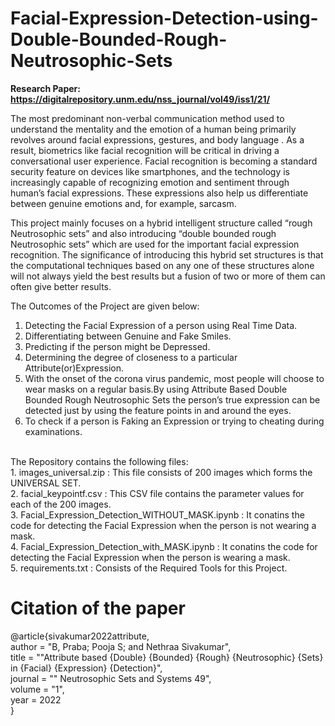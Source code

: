 # Facial-Expression-Detection-using-Double-Bounded-Rough-Neutrosophic-Sets

**Research Paper: https://digitalrepository.unm.edu/nss_journal/vol49/iss1/21/** <br>

The most predominant non-verbal communication method used to understand the mentality and the emotion of a human being primarily revolves around facial expressions, gestures, and body language . As a result, biometrics like facial recognition will be critical in driving a conversational user experience. Facial recognition is becoming a standard security feature on devices like smartphones, and the technology is increasingly capable of recognizing emotion and sentiment through human’s facial expressions. These expressions also help us differentiate between genuine emotions and, for example, sarcasm. <br/>

This project mainly focuses on a hybrid intelligent structure called “rough Neutrosophic sets” and also introducing “double bounded rough Neutrosophic sets” which are used for the important facial expression recognition. The significance of introducing this hybrid set structures is that the computational techniques based on any one of these structures alone will not always yield the best results but a fusion of two or more of them can often give better results.<br/>

The Outcomes of the Project are given below:<br/>
1. Detecting the Facial Expression of a person using Real Time Data.<br/>
2. Differentiating between Genuine and Fake Smiles.<br/>
3. Predicting if the person might be Depressed.<br/>
4. Determining the degree of closeness to a particular Attribute(or)Expression.<br/>
5. With the onset of the corona virus pandemic, most people will choose to wear masks on a regular basis.By using Attribute Based Double Bounded Rough Neutrosophic Sets the person’s true expression can be detected just by using the feature points in and around the eyes.<br/>
6. To check if a person is Faking an Expression or trying to cheating during examinations.<br/> 
<br/>
The Repository contains the following files:<br/>
1. images_universal.zip                           : This file consists of 200 images which forms the UNIVERSAL SET.<br/>
2. facial_keypointf.csv                           : This CSV file contains the parameter values for each of the 200 images.<br/>
3. Facial_Expression_Detection_WITHOUT_MASK.ipynb : It conatins the code for detecting the Facial Expression when the person is not wearing a mask.<br/>
4. Facial_Expression_Detection_with_MASK.ipynb    : It conatins the code for detecting the Facial Expression when the person is wearing a mask.<br/>
5. requirements.txt                               : Consists of the Required Tools for this Project.<br/>

# Citation of the paper    
@article{sivakumar2022attribute, <br>
 author = "B, Praba; Pooja S; and Nethraa Sivakumar", <br>
 title = ""Attribute based {Double} {Bounded} {Rough} {Neutrosophic} {Sets} in {Facial} {Expression} {Detection}", <br>
 journal = "" Neutrosophic Sets and Systems 49", <br>
 volume = "1", <br>
 year = 2022 <br>
}

